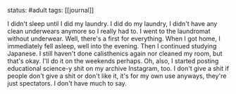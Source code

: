 status: #adult 
tags: [[journal]]

I didn't sleep until I did my laundry. I did do my laundry, I didn't have any clean underwears anymore so I really had to. I went to the laundromat without underwear. Well, there's a first for everything. When I got home, I immediately fell asleep, well into the evening. Then I continued studying Japanese. I still haven't done calisthenics again nor cleaned my room, but that's okay. I'll do it on the weekends perhaps. Oh, also, I started posting educational science-y shit on my archive Instagram, too. I don't give a shit if people don't give a shit or don't like it, it's for my own use anyways, they're just spectators. I don't have much to say.